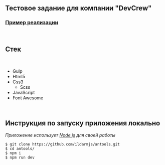 ## Тестовое задание для компании "DevCrew"

### [Пример реализации](https://ildarmjs.github.io/antools/)

<br/>

## Стек

<br />

- Gulp
- Html5
- Css3
  - Scss
- JavaScript
- Font Awesome

<br />

## Инструкция по запуску приложения **локально**

_Приложение использует [Node.js](https://nodejs.org/) для своей работы_

```
$ git clone https://github.com/ildarmjs/antools.git
$ cd antools/
$ npm i
$ npm run dev
```
